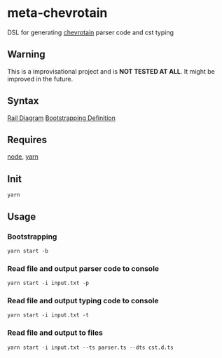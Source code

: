 # meta-chevrotain
  DSL for generating [chevrotain](https://github.com/Chevrotain/chevrotain) parser code and cst typing

## Warning
  This is a improvisational project and is **NOT TESTED AT ALL**. It might be improved in the future.
## Syntax
  [Rail Diagram](https://diff3usion.github.io/meta-chevrotain/)
  [Bootstrapping Definition](https://github.com/diff3usion/meta-chevrotain/blob/main/meta_in.txt)
  
## Requires
  [node](https://github.com/nodejs/node), [yarn](https://github.com/yarnpkg/berry)
## Init
    yarn
## Usage
  ### Bootstrapping
    yarn start -b
  ### Read file and output parser code to console
    yarn start -i input.txt -p
  ### Read file and output typing code to console
    yarn start -i input.txt -t
  ### Read file and output to files
    yarn start -i input.txt --ts parser.ts --dts cst.d.ts
